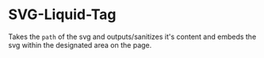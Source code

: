 # SVG-Liquid-Tag
Takes the `path` of the svg and outputs/sanitizes it's content and embeds the svg within the designated area on the page.
